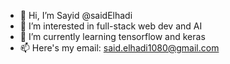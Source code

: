 - 👋 Hi, I’m Sayid @saidElhadi
- 👀 I’m interested in full-stack web dev and AI
- 🌱 I’m currently learning tensorflow and keras
- 📫 Here's my email: said.elhadi1080@gmail.com

<!---
saidElhadi/saidElhadi is a ✨ special ✨ repository because its `README.md` (this file) appears on your GitHub profile.
You can click the Preview link to take a look at your changes.
--->
